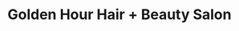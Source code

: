 ---
title: "Golden Hour Hair + Beauty Salon"
url: /buffalo/golden-hour-hair-beauty-salon/
shop: Friseur
---